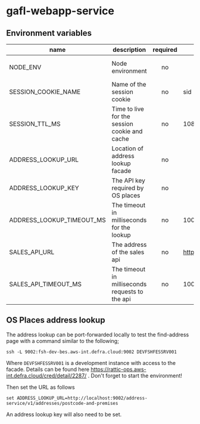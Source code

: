 # gafl-webapp-service

## Environment variables

| name                      | description                                     | required | default             | valid                         |
| ------------------------- | ----------------------------------------------- | :------: | ------------------- | ----------------------------- |
| NODE_ENV                  | Node environment                                |    no    |                     | development, test, production |
| SESSION_COOKIE_NAME       | Name of the session cookie                      |    no    | sid                 |                               |
| SESSION_TTL_MS            | Time to live for the session cookie and cache   |    no    | 10800000            |                               |
| ADDRESS_LOOKUP_URL        | Location of address lookup facade               |    no    |                     |                               |
| ADDRESS_LOOKUP_KEY        | The API key required by OS places               |    no    |                     |                               |
| ADDRESS_LOOKUP_TIMEOUT_MS | The timeout in milliseconds for the lookup      |    no    | 10000               |                               |
| SALES_API_URL             | The address of the sales api                    |    no    | http://0.0.0.0:4000 |                               |
| SALES_API_TIMEOUT_MS      | The timeout in milliseconds requests to the api |    no    | 10000               |                               |

## OS Places address lookup

The address lookup can be port-forwarded locally to test the find-address page with a command similar to the following;

`ssh -L 9002:fsh-dev-bes.aws-int.defra.cloud:9002 DEVFSHFESSRV001`

Where `DEVFSHFESSRV001` is a development instance with access to the facade. Details can be found here https://rattic-ops.aws-int.defra.cloud/cred/detail/2287/ . Don't forget to start the environment!

Then set the URL as follows

`set ADDRESS_LOOKUP_URL=http://localhost:9002/address-service/v1/addresses/postcode-and-premises`

An address lookup key will also need to be set.

